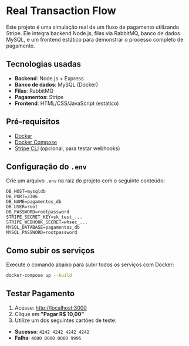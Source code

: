 # Real Transaction Flow

Este projeto é uma simulação real de um fluxo de pagamento utilizando Stripe. Ele integra backend Node.js, filas via RabbitMQ, banco de dados MySQL, e um frontend estático para demonstrar o processo completo de pagamento.

## Tecnologias usadas

- **Backend**: Node.js + Express
- **Banco de dados**: MySQL (Docker)
- **Filas**: RabbitMQ
- **Pagamentos**: Stripe
- **Frontend**: HTML/CSS/JavaScript (estático)

## Pré-requisitos

- [Docker](https://docs.docker.com/get-docker/)
- [Docker Compose](https://docs.docker.com/compose/install/)
- [Stripe CLI](https://stripe.com/docs/stripe-cli) (opcional, para testar webhooks)

## Configuração do `.env`

Crie um arquivo `.env` na raiz do projeto com o seguinte conteúdo:

```env
DB_HOST=mysqldb
DB_PORT=3306
DB_NAME=pagamentos_db
DB_USER=root
DB_PASSWORD=rootpassword
STRIPE_SECRET_KEY=sk_test_...
STRIPE_WEBHOOK_SECRET=whsec_...
MYSQL_DATABASE=pagamentos_db
MYSQL_PASSWORD=rootpassword
```

## Como subir os serviços

Execute o comando abaixo para subir todos os serviços com Docker:

```bash
docker-compose up --build
```

## Testar Pagamento

1. Acesse: [http://localhost:3000](http://localhost:3000)
2. Clique em **"Pagar R$ 10,00"**
3. Utilize um dos seguintes cartões de teste:

- **Sucesso**: `4242 4242 4242 4242`
- **Falha**: `4000 0000 0000 9995`
